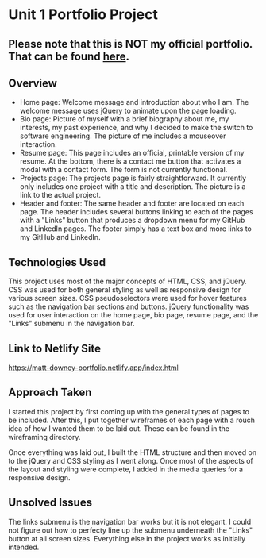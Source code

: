 # Unit 1 Portfolio Project

## Please note that this is NOT my official portfolio. That can be found [here](https://github.com/mdowney421/official-portfolio).

## Overview
* Home page: Welcome message and introduction about who I am. The welcome message uses jQuery to animate upon the page loading.
* Bio page: Picture of myself with a brief biography about me, my interests, my past experience, and why I decided to make the switch to software engineering. The picture of me includes a mouseover interaction.
* Resume page: This page includes an official, printable version of my resume. At the bottom, there is a contact me button that activates a modal with a contact form. The form is not currently functional.
* Projects page: The projects page is fairly straightforward. It currently only includes one project with a title and description. The picture is a link to the actual project.
* Header and footer: The same header and footer are located on each page. The header includes several buttons linking to each of the pages with a "Links" button that produces a dropdown menu for my GitHub and LinkedIn pages. The footer simply has a text box and more links to my GitHub and LinkedIn.

## Technologies Used
This project uses most of the major concepts of HTML, CSS, and jQuery. CSS was used for both general styling as well as responsive design for various screen sizes. CSS pseudoselectors were used for hover features such as the navigation bar sections and buttons. jQuery functionality was used for user interaction on the home page, bio page, resume page, and the "Links" submenu in the navigation bar.

## Link to Netlify Site
https://matt-downey-portfolio.netlify.app/index.html

## Approach Taken
I started this project by first coming up with the general types of pages to be included. After this, I put together wireframes of each page with a rouch idea of how I wanted them to be laid out. These can be found in the wireframing directory.

Once everything was laid out, I built the HTML structure and then moved on to the jQuery and CSS styling as I went along. Once most of the aspects of the layout and styling were complete, I added in the media queries for a responsive design.

## Unsolved Issues
The links submenu is the navigation bar works but it is not elegant. I could not figure out how to perfecty line up the submenu underneath the "Links" button at all screen sizes. Everything else in the project works as initially intended.
